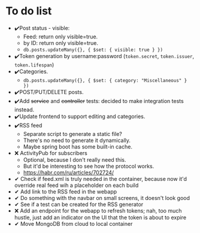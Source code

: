 # To do list

- ✔️Post status - visible:
    - Feed: return only visible=true.
    - by ID: return only visible=true.
    - `db.posts.updateMany({}, { $set: { visible: true } })`
- ✔️Token generation by username:password (`token.secret`, `token.issuer`, `token.lifespan`)
- ✔️Categories.
    - `db.posts.updateMany({}, { $set: { category: "Miscellaneous" } })`
- ✔️POST/PUT/DELETE posts.
- ✔️Add ~~service~~ and ~~controller~~ tests: decided to make integration tests instead.
- ✔️Update frontend to support editing and categories.
- ✔️RSS feed
    - Separate script to generate a static file?
    - There's no need to generate it dynamically.
    - Maybe spring boot has some built-in cache.
- ❌ ActivityPub for subscribers
    - Optional, because I don't really need this.
    - But it'd be interesting to see how the protocol works.
    - https://habr.com/ru/articles/702724/
- ✔ Check if feed.xml is truly needed in the container, because now it'd override real feed wih a placeholder on each
  build
- ✔ Add link to the RSS feed in the webapp
- ✔ Do something with the navbar on small screens, it doesn't look good
- ✔ See if a test can be created for the RSS generator
- ❌ Add an endpoint for the webapp to refresh tokens; nah, too much hustle, just add an indicator on the UI that the
  token is about to expire
- ✔ Move MongoDB from cloud to local container
